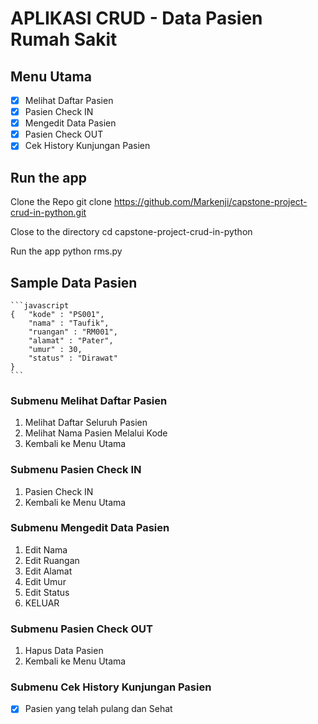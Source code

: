 # APLIKASI CRUD  -  Data Pasien Rumah Sakit 

## Menu Utama
- [x] Melihat Daftar Pasien
- [x] Pasien Check IN
- [x] Mengedit Data Pasien
- [x] Pasien Check OUT
- [x] Cek History Kunjungan Pasien

## Run the app 
Clone the Repo
    git clone https://github.com/Markenji/capstone-project-crud-in-python.git

Close to the directory 
    cd capstone-project-crud-in-python

Run the app
    python rms.py

## Sample Data Pasien 

    ```javascript
    {   "kode" : "PS001",
        "nama" : "Taufik",
        "ruangan" : "RM001",
        "alamat" : "Pater",
        "umur" : 30,
        "status" : "Dirawat"
    }
    ```

### Submenu Melihat Daftar Pasien
1. Melihat Daftar Seluruh Pasien
2. Melihat Nama Pasien Melalui Kode
3. Kembali ke Menu Utama

### Submenu Pasien Check IN
1. Pasien Check IN
2. Kembali ke Menu Utama

### Submenu Mengedit Data Pasien
1. Edit Nama
2. Edit Ruangan
3. Edit Alamat
4. Edit Umur
5. Edit Status
6. KELUAR

### Submenu Pasien Check OUT
1. Hapus Data Pasien
2. Kembali ke Menu Utama
### Submenu Cek History Kunjungan Pasien
- [x] Pasien yang telah pulang dan Sehat